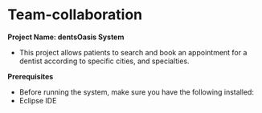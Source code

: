 # Team-collaboration

**Project Name: dentsOasis System**
- This project allows patients to search and book an appointment for a dentist according to specific cities, and specialties.

**Prerequisites**
- Before running the system, make sure you have the following installed:
- Eclipse IDE
